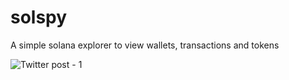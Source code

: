 # solspy
A simple solana explorer to view wallets, transactions and tokens

![Twitter post - 1](https://github.com/user-attachments/assets/a748ee76-827e-4346-a819-169bdfc9674b)
